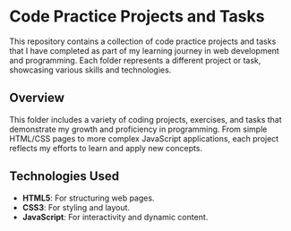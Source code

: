 # Code Practice Projects and Tasks

This repository contains a collection of code practice projects and tasks that I have completed as part of my learning journey in web development and programming. Each folder represents a different project or task, showcasing various skills and technologies.



## Overview

This folder includes a variety of coding projects, exercises, and tasks that demonstrate my growth and proficiency in programming. From simple HTML/CSS pages to more complex JavaScript applications, each project reflects my efforts to learn and apply new concepts.


## Technologies Used

- **HTML5**: For structuring web pages.
- **CSS3**: For styling and layout.
- **JavaScript**: For interactivity and dynamic content.
